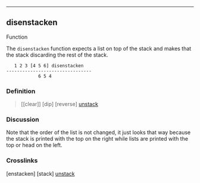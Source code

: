 ------------------------------------------------------------------------

## disenstacken

Function

The `disenstacken` function expects a list on top of the stack and makes
that the stack discarding the rest of the stack.

       1 2 3 [4 5 6] disenstacken
    --------------------------------
                6 5 4

### Definition

> \[[clear]\] [dip] [reverse] [unstack](#unstack)

### Discussion

Note that the order of the list is not changed, it just looks that way
because the stack is printed with the top on the right while lists are
printed with the top or head on the left.

### Crosslinks

[enstacken]
[stack]
[unstack](#unstack)

